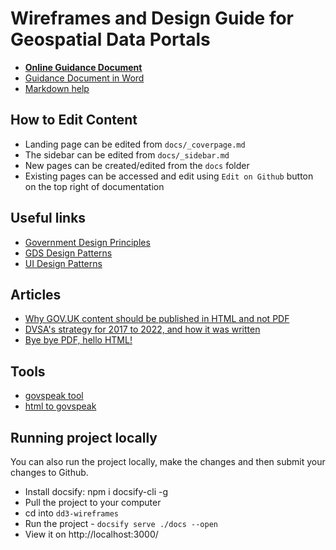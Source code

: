 # Wireframes and Design Guide for Geospatial Data Portals

* **[Online Guidance Document](https://britishgeologicalsurvey.github.io/design-guide-for-geospatial-data-portals/)**
* [Guidance Document in Word](https://teams.microsoft.com/l/file/61E8D477-6C10-4C47-A4A8-C89405E5BA4B?tenantId=7988742d-c543-4b9a-87a9-10a7b354d289&fileType=docx&objectUrl=https%3A%2F%2Fordnancesurvey.sharepoint.com%2Fteams%2FDataDiscoverability3Project%2FShared%20Documents%2FDD3-7%20Wireframes%20and%20Design%20Guides%2FDD3-7%20Wireframes%20and%20design%20guides%20Draft%20v0.1.docx&baseUrl=https%3A%2F%2Fordnancesurvey.sharepoint.com%2Fteams%2FDataDiscoverability3Project&serviceName=teams&threadId=19:3a39bdbd3a3e412ea5f922f174e0d943@thread.tacv2&groupId=40f7dcf5-0b92-49fc-8a3b-b7a65c23ce05)
* [Markdown help](https://jhildenbiddle.github.io/docsify-themeable/#/markdown)


## How to Edit Content

* Landing page can be edited from `docs/_coverpage.md`
* The sidebar can be edited from `docs/_sidebar.md`
* New pages can be created/edited from the `docs` folder
* Existing pages can be accessed and edit using `Edit on Github` button on the top right of documentation


## Useful links

* [Government Design Principles](https://www.gov.uk/guidance/government-design-principles)
* [GDS Design Patterns](https://design-system.service.gov.uk/patterns/)
* [UI Design Patterns](http://ui-patterns.com/)

## Articles
* [Why GOV.UK content should be published in HTML and not PDF](https://gds.blog.gov.uk/2018/07/16/why-gov-uk-content-should-be-published-in-html-and-not-pdf/)
* [DVSA's strategy for 2017 to 2022, and how it was written](https://dvsadigital.blog.gov.uk/2017/07/20/dvsas-strategy-for-2017-to-2022-and-how-it-was-written/)
* [Bye bye PDF, hello HTML!](https://phescreening.blog.gov.uk/2016/11/18/bye-bye-pdf-hello-html/)

## Tools
* [govspeak tool](https://github.com/alphagov/govspeak)
* [html to govspeak](https://github.com/alphagov/paste-html-to-govspeak)

## Running project locally

You can also run the project locally, make the changes and then submit your changes to Github.

* Install docsify: npm i docsify-cli -g
* Pull the project to your computer
* cd into `dd3-wireframes`
* Run the project - `docsify serve ./docs --open`
* View it on http://localhost:3000/
